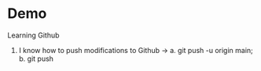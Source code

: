 # Demo

Learning Github

1. I know how to push modifications to Github -> 
	a. git push -u origin main;
	b. git push
